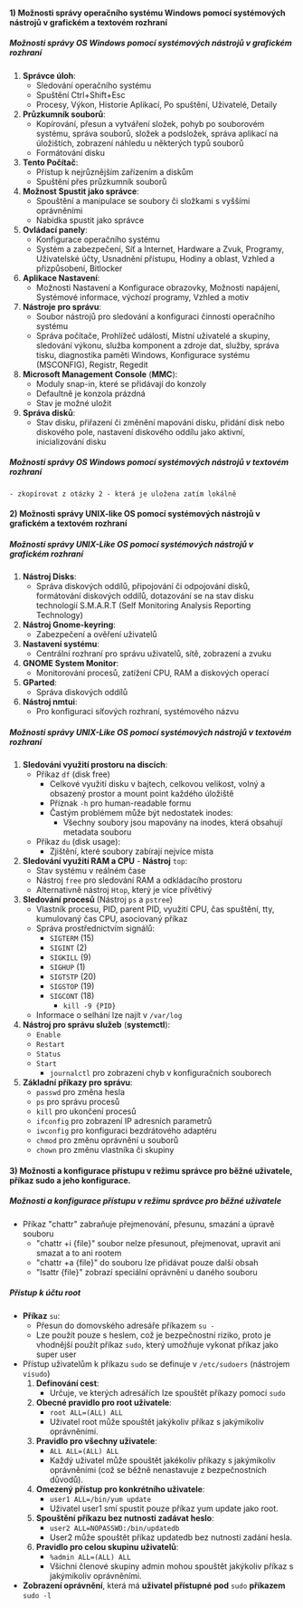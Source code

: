 #### 1) Možnosti správy operačního systému Windows pomocí systémových nástrojů v grafickém a textovém rozhraní

##### Možnosti správy OS Windows pomocí systémových nástrojů v grafickém rozhraní
1) **Správce úloh**:
	- Sledování operačního systému
	- Spuštění Ctrl+Shift+Esc
	- Procesy, Výkon, Historie Aplikací, Po spuštění, Uživatelé, Detaily
2) **Průzkumník souborů**:
	- Kopírování, přesun a vytváření složek, pohyb po souborovém systému, správa souborů,  složek a podsložek, správa aplikací na úložištích, zobrazení náhledu u některých typů souborů
	- Formátování disku
3) **Tento Počítač**:
	- Přístup k nejrůznějším zařízením a diskům
	- Spuštění přes průzkumník souborů
4) **Možnost Spustit jako správce**:
	- Spouštění a manipulace se soubory či složkami s vyššími oprávněními
	- Nabídka spustit jako správce
5) **Ovládací panely**:
	- Konfigurace operačního systému
	- Systém a zabezpečení, Síť a Internet, Hardware a Zvuk, Programy, Uživatelské účty, Usnadnění přístupu, Hodiny a oblast, Vzhled a přizpůsobení, Bitlocker
6) **Aplikace Nastavení**:
	- Možnosti Nastavení a Konfigurace obrazovky, Možnosti napájení, Systémové informace, výchozí programy, Vzhled a motiv
7) **Nástroje pro správu**:
	- Soubor nástrojů pro sledování a konfiguraci činnosti operačního systému
	- Správa počítače, Prohlížeč událostí, Místní uživatelé a skupiny, sledování výkonu, služba komponent a zdroje dat, služby, správa tisku, diagnostika paměti Windows, Konfigurace systému (MSCONFIG), Registr, Regedit
8) **Microsoft Management Console** (**MMC**):
	- Moduly snap-in, které se přidávají do konzoly
	- Defaultně je konzola prázdná
	- Stav je možné uložit
9) **Správa disků**:
	- Stav disku, přiřazení či změnění mapování disku, přidání disk nebo diskového pole, nastavení diskového oddílu jako aktivní, inicializování disku
##### Možnosti správy OS Windows pomocí systémových nástrojů v textovém rozhraní
	- zkopírovat z otázky 2 - která je uložena zatím lokálně
#### 2) Možnosti správy UNIX-like OS pomocí systémových nástrojů v grafickém a textovém rozhraní
##### Možnosti správy UNIX-Like OS pomocí systémových nástrojů v grafickém rozhraní
1) **Nástroj Disks**:
	- Správa diskových oddílů, připojování či odpojování disků, formátování diskových oddílů, dotazování se na stav disku technologií S.M.A.R.T (Self Monitoring Analysis Reporting Technology)
2) **Nástroj Gnome-keyring**:
	- Zabezpečení a ověření uživatelů
3) **Nastavení systému**:
	- Centrální rozhraní pro správu uživatelů, sítě, zobrazení a zvuku
4) **GNOME System Monitor**:
	- Monitorování procesů, zatížení CPU, RAM a diskových operací
5) **GParted**:
	- Správa diskových oddílů
6) **Nástroj nmtui**:
	- Pro konfiguraci síťových rozhraní, systémového názvu
##### Možnosti správy UNIX-Like OS pomocí systémových nástrojů v textovém rozhraní
1) **Sledování využití prostoru na discích**:
	- Příkaz `df` (disk free)
		- Celkové využití disku v bajtech, celkovou velikost, volný a obsazený prostor a mount point každého úložiště
		- Příznak `-h` pro human-readable formu
		- Častým problémem může být nedostatek inodes:
			- Všechny soubory jsou mapovány na inodes, která obsahují metadata souboru
	- Příkaz `du` (disk usage):
		- Zjištění, které soubory zabírají nejvíce místa
2) **Sledování využití RAM a CPU** - **Nástroj** `top`:
	- Stav systému v reálném čase
	- Nástroj `free` pro sledování RAM a odkládacího prostoru
	- Alternativně nástroj `Htop`, který je více přívětivý
3) **Sledování procesů** (Nástroj `ps` a `pstree`)
	- Vlastník procesu, PID, parent PID, využití CPU, čas spuštění, tty, kumulovaný čas CPU, asociovaný příkaz
	- Správa prostřednictvím signálů:
		- `SIGTERM` (15)
		- `SIGINT` (2)
		- `SIGKILL` (9)
		- `SIGHUP` (1)
		- `SIGTSTP` (20)
		- `SIGSTOP` (19)
		- `SIGCONT` (18)
			- `kill -9 {PID}`
	- Informace o selhání lze najít v `/var/log`
4) **Nástroj pro správu služeb** (**systemctl**):
	- `Enable`
	- `Restart`
	- `Status`
	- `Start`
		-  `journalctl` pro zobrazení chyb v konfiguračních souborech
5) **Základní příkazy pro správu**:
	- `passwd` pro změna hesla
	- `ps` pro správu procesů
	- `kill` pro ukončení procesů
	- `ifconfig` pro zobrazení IP adresních parametrů
	- `iwconfig` pro konfiguraci bezdrátového adaptéru
	- `chmod` pro změnu oprávnění u souborů
	- `chown` pro změnu vlastníka či skupiny
#### 3) Možnosti a konfigurace přístupu v režimu správce pro běžné uživatele, příkaz sudo a jeho konfigurace.
##### Možnosti a konfigurace přístupu v režimu správce pro běžné uživatele
- Příkaz "chattr" zabraňuje přejmenování, přesunu, smazání a úpravě souboru
	- "chattr +i {file}" soubor nelze přesunout, přejmenovat, upravit ani smazat a to ani rootem
	- "chattr +a {file}" do souboru lze přidávat pouze další obsah
	- "lsattr {file}" zobrazí speciální oprávnění u daného souboru 
##### Přístup k účtu root
- **Příkaz** `su`:
	- Přesun do domovského adresáře příkazem `su -`
	- Lze použít pouze s heslem, což je bezpečnostní riziko, proto je vhodnější použít příkaz `sudo`, který umožňuje vykonat příkaz jako super user
- Přístup uživatelům k příkazu `sudo` se definuje v `/etc/sudoers` (nástrojem `visudo`)
	1) **Definování cest**:    
	    - Určuje, ve kterých adresářích lze spouštět příkazy pomocí `sudo`
	2) **Obecné pravidlo pro root uživatele**:  
	    - `root ALL=(ALL) ALL`  
	    - Uživatel root může spouštět jakýkoliv příkaz s jakýmikoliv oprávněními.
	3) **Pravidlo pro všechny uživatele**:  
	    - `ALL ALL=(ALL) ALL` 
	    - Každý uživatel může spouštět jakékoliv příkazy s jakýmikoliv oprávněními (což se běžně nenastavuje z bezpečnostních důvodů).
	4) **Omezený přístup pro konkrétního uživatele**:  
	    - `user1 ALL=/bin/yum update`  
	    -  Uživatel user1 smí spustit pouze příkaz yum update jako root.
	5) **Spouštění příkazu bez nutnosti zadávat heslo**:  
	    - `user2 ALL=NOPASSWD:/bin/updatedb`  
	    - User2 může spouštět příkaz updatedb bez nutnosti zadání hesla.
	6) **Pravidlo pro celou skupinu uživatelů**:  
	    - `%admin ALL=(ALL) ALL`
	    - Všichni členové skupiny admin mohou spouštět jakýkoliv příkaz s jakýmikoliv oprávněními.
- **Zobrazení oprávnění**, která má **uživatel přístupné** **pod** `sudo` **příkazem** `sudo -l`
